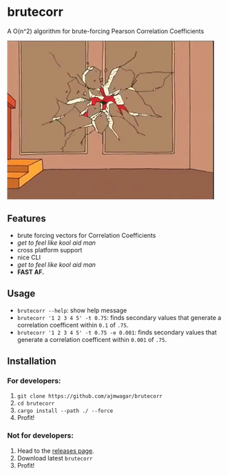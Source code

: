 # brutecorr
A O(n^2) algorithm for brute-forcing Pearson Correlation Coefficients

![Yeah](https://raw.githubusercontent.com/ajmwagar/brutecorr/master/koolaid.gif)

## Features

- brute forcing vectors for Correlation Coefficients
- *get to feel like kool aid man*
- cross platform support
- nice CLI
- *get to feel like kool aid man*
- **FAST AF.**

## Usage

- `brutecorr --help`: show help message
- `brutecorr '1 2 3 4 5' -t 0.75`: finds secondary values that generate a correlation coefficent within  `0.1` of `.75`.
- `brutecorr '1 2 3 4 5' -t 0.75 -e 0.001`: finds secondary values that generate a correlation coefficent within  `0.001` of `.75`.

## Installation

### For developers:
1. `git clone https://github.com/ajmwagar/brutecorr`
2. `cd brutecorr`
3. `cargo install --path ./ --force`
4. Profit!

### Not for developers:

1. Head to the [releases page](https://github.com/ajmwagar/brutecorr/releases).
1. Download latest `brutecorr`
1. Profit!
